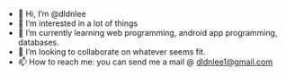 - 👋 Hi, I’m @dldnlee
- 👀 I’m interested in a lot of things
- 🌱 I’m currently learning web programming, android app programming, databases.
- 💞️ I’m looking to collaborate on whatever seems fit.
- 📫 How to reach me: you can send me a mail @ dldnlee1@gmail.com

<!---
dldnlee/dldnlee is a ✨ special ✨ repository because its `README.md` (this file) appears on your GitHub profile.
You can click the Preview link to take a look at your changes.
--->
